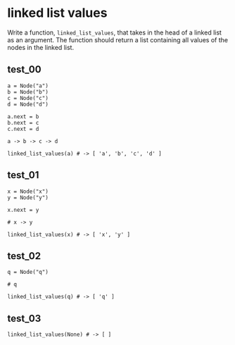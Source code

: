 # linked list values

Write a function, `linked_list_values`, that takes in the head of a linked list as an argument. The function should return a list containing all values of the nodes in the linked list.

## test_00

```
a = Node("a")
b = Node("b")
c = Node("c")
d = Node("d")

a.next = b
b.next = c
c.next = d

a -> b -> c -> d

linked_list_values(a) # -> [ 'a', 'b', 'c', 'd' ]
```

## test_01

```
x = Node("x")
y = Node("y")

x.next = y

# x -> y

linked_list_values(x) # -> [ 'x', 'y' ]
```

## test_02

```
q = Node("q")

# q

linked_list_values(q) # -> [ 'q' ]
```

## test_03

```
linked_list_values(None) # -> [ ]
```
